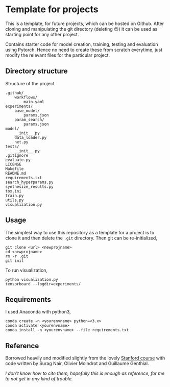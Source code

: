 # Template for projects

This is a template, for future projects, which can be hosted on Github. After cloning and manipulating the git directory (deleting :wink:) it can be used as starting point for any other project.

Contains starter code for model creation, training, testing and evaluation using Pytorch. Hence no need to create these from scratch everytime, just modify the relevant files for the particular project.

## Directory structure
Structure of the project
```
.github/
    workflows/
        main.yaml
experiments/
    base_model/
        params.json
    param_search/
        params.json
model/
    __init__.py
    data_loader.py
    net.py
tests/
    __init__.py
.gitignore
evaluate.py
LICENSE
Makefile
README.md
requirements.txt
search_hyperparams.py
synthesize_results.py
tox.ini
train.py
utils.py
visualization.py
```

## Usage
The simplest way to use this repository as a template for a project is to clone it and then delete the `.git` directory. Then git can be re-initialized,
```
git clone <url> <newprojname>
cd <newprojname>
rm -r .git
git init
```
To run visualization,
```
python visualization.py
tensorboard --logdir=experiments/
```

## Requirements
I used Anaconda with python3,

```
conda create -n <yourenvname> python=<3.x>
conda activate <yourenvname>
conda install -n <yourenvname> --file requirements.txt
```

## Reference
Borrowed heavily and modified slightly from the lovely [Stanford course](https://github.com/cs230-stanford "Stanford's deep learning course") with code written by Surag Nair, Olivier Moindrot and Guillaume Genthial.

*I don't know how to cite them, hopefully this is enough as reference, for me to not get in any kind of trouble.*
